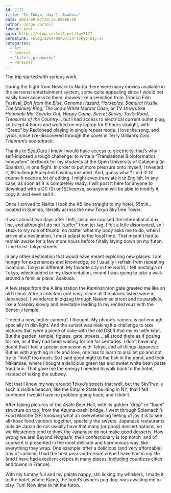 ```yaml
---
id: 7177
title: 'In Tokyo, day 1: Asakusa'
date: 2014-09-07T22:36:04+00:00
author: Jorge Cortell
layout: post
guid: https://blog.cortell.net/?p=7177
permalink: /blog/2014/09/07/in-tokyo-day-1/
categories:
  - Art
  - General
  - "Life's pleasures"
  - Personal
---
```

The trip started with serious work.

During the flight from Newark to Narita there were many movies available in the personal entertainment system, some quite appealing since I would not easily have access to them; movies like a selection from Tribeca Film Festival, _Bolt from the Blue, Genome Hazard, Horseplay, Samurai Hustle, The Monkey King, The Snow White Murder Case_, or TV shows like _Hanasaki Mai Speaks Out, Happy Camp, Secret Series, Tasty Road, Treasures of the Country_… but I had access to electrical current outlet plug, so I slept 4 hours and worked on my laptop for 9 hours straight, with “Creep” by Radiohead playing in single repeat mode. I love the song, and lyrics, since I re-discovered through the cover in Terry Gilliam’s _Zero Theorem_’s soundtrack.

Thanks to <a title="https://www.seatguru.com/" href="https://www.seatguru.com/" target="_blank">SeatGuru</a> I knew I would have access to electricity, that’s why I self-imposed a tough challenge: to write a “Translational Bioinformatics Innovation” textbook for my students at the Open University of Catalonia (in Spanish), in one flight. In order to put more pressure onto myself, I tweeted it, #ChallengeAccepted hashtag included. And, guess what? I did it! Of course it needs a lot of editing. I might even translate it to English. In any case, as soon as it is completely ready, I will post it here for anyone to download with a CC (0) or )S( license, so anyone will be able to modify it, copy it, and even sell it.

Once I arrived to Narita I took the KS line straight to my hotel, 55min., located in Sumida, literally across the new Tokyo SkyTree Tower.

It was almost two days after I left, since we crossed the international day line, and although I do not “suffer” from jet-lag, I felt a little disoriented, so I stuck to my rule of thumb: no matter what my body asks me to do, when I arrive at a destination, I must adjust to the local time. That meant I had to remain awake for a few more hours before finally laying down on my futon. Time to hit Tokyo streets!

In any other destination that would have meant exploring new places. I am hungry for experiences and knowledge, so I usually I refrain from repeating locations. Tokyo is different. My favorite city in the world, I felt nostalgia of Tokyo, which added to my disorientation, meant I was going to take a walk around a familiar place: Asakusa.

A few steps from the A line station the Kaminarimon gate greeted me like an old friend. After a check-in (not easy, since all the places listed were in Japanese), I wandered in zigzag through Nakamise street and its parallels, like a foreplay slowly and inevitable leading to my rendezvouz with the Senso-ji temple.

“I need a new, better camera”, I thought. My phone’s camera is not enough, specially in dim light. And the sunset was making it a challenge to take pictures that were a piece of cake with the old DSLR that my ex-wife kept. But the garden, temple, figures, gate, streets… all stood there as if posing for me, as if they had been waiting for me for centuries. I don’t have any doubt that I feel a special connexion with Tokyo, and all things Japanese. But as with anything in life and love, one has to learn to also let go and not try to “hold” too much. So I said good night to the fish in the pond, and took Nakamise, where I bought a delicious green tea and sweet white bean paste fried bun. That gave me the energy I needed to walk back to the hotel, instead of taking the subway.

Not that I know my way around Tokyo’s streets that well, but the SkyTree is such a visible beacon, like the Empire State building in NY, that I felt confident I would have no problem going back; and I didn’t.

After taking pictures of the Asahi Beer Hall, with its golden “drop” or “foam” structure on top, from the Azuma-bashi bridge, I went through Solamachi’s Food Marche (2F) knowing what an overwhelming feeling of joy it is to see all those food vendors together, specially the sweets. Japanese restaurants outside Japan do not usually have that many (or good) dessert options, so we Westeners tend to think the Japanese do not make good desserts. How wrong we are! Beyond _Wagashi_, their confectionary is top notch, and of course it is presented in the most delicate and harmonious way, like everything they wrap. One example: after a delicious (and very affordable) tray of sashimi, I had the best pear-and-cream crêpe I have had in my life (and I have had excellent crêpes in many places, including countless cities and towns in France).

With my tummy full and my palate happy, still licking my whiskers, I made it to the hotel, where Kuma, the hotel’s owners pug dog, was awaiting me to play. Fun! Now time to hit the futon.